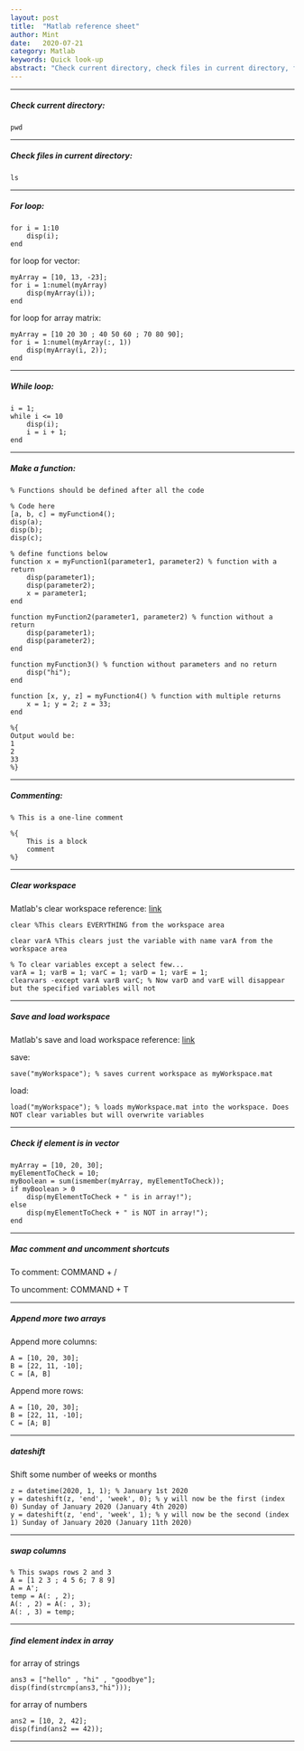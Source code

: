 ```yaml
---
layout: post
title:  "Matlab reference sheet"
author: Mint
date:   2020-07-21
category: Matlab
keywords: Quick look-up
abstract: "Check current directory, check files in current directory, for loop, while loop, functions, comments, ..."
---
```


* * * 

##### Check current directory:

    pwd

* * *

##### Check files in current directory:

    ls

* * *

##### For loop:

    for i = 1:10
        disp(i);
    end

for loop for vector:

    myArray = [10, 13, -23];
    for i = 1:numel(myArray)
        disp(myArray(i));
    end
    
for loop for array matrix:

    myArray = [10 20 30 ; 40 50 60 ; 70 80 90];
    for i = 1:numel(myArray(:, 1))
        disp(myArray(i, 2));
    end

* * *

##### While loop:
    
    i = 1;
    while i <= 10
        disp(i);
        i = i + 1;
    end

* * *

##### Make a function:

    % Functions should be defined after all the code
    
    % Code here
    [a, b, c] = myFunction4();
    disp(a);
    disp(b);
    disp(c);
    
    % define functions below
    function x = myFunction1(parameter1, parameter2) % function with a return
        disp(parameter1);
        disp(parameter2);
        x = parameter1;
    end
    
    function myFunction2(parameter1, parameter2) % function without a return
        disp(parameter1);
        disp(parameter2);
    end
    
    function myFunction3() % function without parameters and no return
        disp("hi");
    end
    
    function [x, y, z] = myFunction4() % function with multiple returns
        x = 1; y = 2; z = 33;
    end
    
    %{
    Output would be:
    1
    2
    33
    %}

* * *

##### Commenting:

    % This is a one-line comment
    
    %{
        This is a block
        comment
    %}

* * *

##### Clear workspace

Matlab's clear workspace reference: [link](https://www.mathworks.com/help/matlab/ref/clear.html)

    clear %This clears EVERYTHING from the workspace area
    
    clear varA %This clears just the variable with name varA from the workspace area
    
    % To clear variables except a select few...
    varA = 1; varB = 1; varC = 1; varD = 1; varE = 1;
    clearvars -except varA varB varC; % Now varD and varE will disappear but the specified variables will not
    
* * *

##### Save and load workspace
Matlab's save and load workspace reference: [link](https://www.mathworks.com/help/matlab/ref/save.html)

save:

    save("myWorkspace"); % saves current workspace as myWorkspace.mat

load:

    load("myWorkspace"); % loads myWorkspace.mat into the workspace. Does NOT clear variables but will overwrite variables

* * *

##### Check if element is in vector

    myArray = [10, 20, 30];
    myElementToCheck = 10;
    myBoolean = sum(ismember(myArray, myElementToCheck));
    if myBoolean > 0
        disp(myElementToCheck + " is in array!");
    else
        disp(myElementToCheck + " is NOT in array!");
    end
    
* * *

##### Mac comment and uncomment shortcuts

To comment: COMMAND + /

To uncomment: COMMAND + T

* * *

##### Append more two arrays

Append more columns:

    A = [10, 20, 30];
    B = [22, 11, -10];
    C = [A, B]

Append more rows:

    A = [10, 20, 30];
    B = [22, 11, -10];
    C = [A; B]

* * *

##### dateshift

Shift some number of weeks or months

    z = datetime(2020, 1, 1); % January 1st 2020
    y = dateshift(z, 'end', 'week', 0); % y will now be the first (index 0) Sunday of January 2020 (January 4th 2020)
    y = dateshift(z, 'end', 'week', 1); % y will now be the second (index 1) Sunday of January 2020 (January 11th 2020)

* * *

##### swap columns

    % This swaps rows 2 and 3
    A = [1 2 3 ; 4 5 6; 7 8 9]
    A = A';
    temp = A(: , 2);
    A(: , 2) = A(: , 3);
    A(: , 3) = temp;
    
* * *

##### find element index in array

for array of strings

    ans3 = ["hello" , "hi" , "goodbye"];
    disp(find(strcmp(ans3,"hi")));

for array of numbers

    ans2 = [10, 2, 42];
    disp(find(ans2 == 42));

* * *
